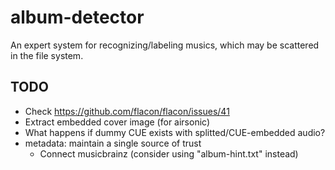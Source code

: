# album-detector
An expert system for recognizing/labeling musics, which may be scattered in the file system.

## TODO
- Check https://github.com/flacon/flacon/issues/41
- Extract embedded cover image (for airsonic)
- What happens if dummy CUE exists with splitted/CUE-embedded audio?
- metadata: maintain a single source of trust
  - Connect musicbrainz (consider using "album-hint.txt" instead)
